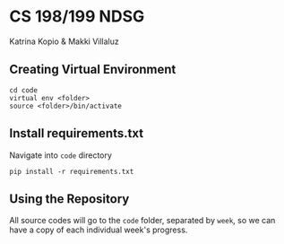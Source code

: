 # CS 198/199 NDSG
Katrina Kopio & Makki Villaluz

## Creating Virtual Environment
```
cd code
virtual env <folder>
source <folder>/bin/activate
```

## Install requirements.txt
Navigate into `code` directory
```
pip install -r requirements.txt
```

## Using the Repository
All source codes will go to the `code` folder, separated by `week`, so we can have a copy of each individual week's progress.
